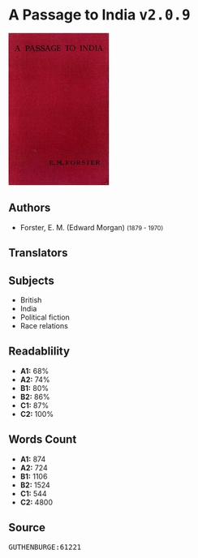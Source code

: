 # A Passage to India <kbd>v2.0.9</kbd>

![](./cover.medium.jpg "")

## Authors


 - Forster, E. M. (Edward Morgan) <small>(1879 - 1970)</small>

## Translators



## Subjects


 - British
 - India
 - Political fiction
 - Race relations

## Readablility


 - **A1:** 68%
 - **A2:** 74%
 - **B1:** 80%
 - **B2:** 86%
 - **C1:** 87%
 - **C2:** 100%

## Words Count


 - **A1:** 874
 - **A2:** 724
 - **B1:** 1106
 - **B2:** 1524
 - **C1:** 544
 - **C2:** 4800

## Source


<kbd>GUTHENBURGE:61221</kbd>
